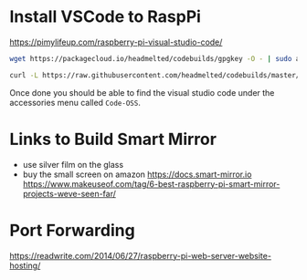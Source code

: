 # Install VSCode to RaspPi
https://pimylifeup.com/raspberry-pi-visual-studio-code/
```bash
wget https://packagecloud.io/headmelted/codebuilds/gpgkey -O - | sudo apt-key add -

curl -L https://raw.githubusercontent.com/headmelted/codebuilds/master/docs/installers/apt.sh | sudo bash
```
Once done you should be able to find the visual studio code under the accessories menu called `Code-OSS`.


# Links to Build Smart Mirror
- use silver film on the glass
- buy the small screen on amazon
https://docs.smart-mirror.io
https://www.makeuseof.com/tag/6-best-raspberry-pi-smart-mirror-projects-weve-seen-far/


# Port Forwarding
https://readwrite.com/2014/06/27/raspberry-pi-web-server-website-hosting/